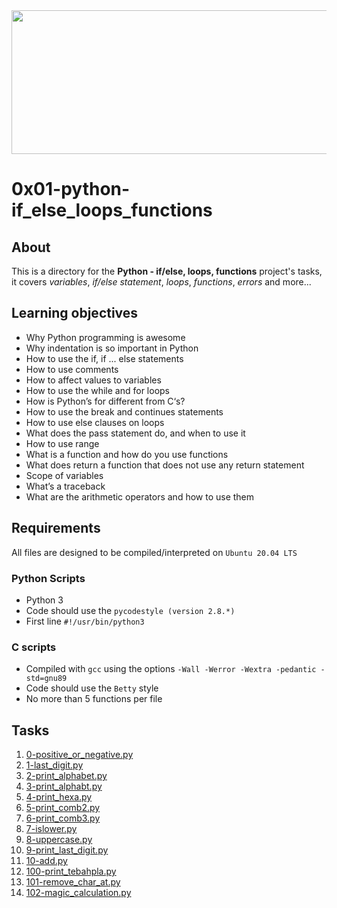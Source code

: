 <img src="https://s3.amazonaws.com/intranet-projects-files/holbertonschool-higher-level_programming+/233/code.png" width=520 height=230>

# 0x01-python-if_else_loops_functions
## About
This is a directory for the **Python - if/else, loops, functions** project's tasks, it covers *variables*, *if/else statement*, *loops*, *functions*, *errors* and more...
## Learning objectives
- Why Python programming is awesome
- Why indentation is so important in Python
- How to use the if, if ... else statements
- How to use comments
- How to affect values to variables
- How to use the while and for loops
- How is Python’s for different from C‘s?
- How to use the break and continues statements
- How to use else clauses on loops
- What does the pass statement do, and when to use it
- How to use range
- What is a function and how do you use functions
- What does return a function that does not use any return statement
- Scope of variables
- What’s a traceback
- What are the arithmetic operators and how to use them
## Requirements
All files are designed to be compiled/interpreted on `Ubuntu 20.04 LTS`
### Python Scripts
- Python 3
- Code should use the `pycodestyle (version 2.8.*)`
- First line `#!/usr/bin/python3`
### C scripts
- Compiled with `gcc` using the options `-Wall -Werror -Wextra -pedantic -std=gnu89`
- Code should use the `Betty` style
- No more than 5 functions per file
## Tasks
1. [0-positive_or_negative.py](https://github.com/saad-out/alx-higher_level_programming/blob/main/0x01-python-if_else_loops_functions/0-positive_or_negative.py)
1. [1-last_digit.py](https://github.com/saad-out/alx-higher_level_programming/blob/main/0x01-python-if_else_loops_functions/1-last_digit.py)
1. [2-print_alphabet.py](https://github.com/saad-out/alx-higher_level_programming/blob/main/0x01-python-if_else_loops_functions/2-print_alphabet.py)
1. [3-print_alphabt.py](https://github.com/saad-out/alx-higher_level_programming/blob/main/0x01-python-if_else_loops_functions/3-print_alphabt.py)
1. [4-print_hexa.py](https://github.com/saad-out/alx-higher_level_programming/blob/main/0x01-python-if_else_loops_functions/4-print_hexa.py)
1. [5-print_comb2.py](https://github.com/saad-out/alx-higher_level_programming/blob/main/0x01-python-if_else_loops_functions/5-print_comb2.py)
1. [6-print_comb3.py](https://github.com/saad-out/alx-higher_level_programming/blob/main/0x01-python-if_else_loops_functions/6-print_comb3.py)
1. [7-islower.py](https://github.com/saad-out/alx-higher_level_programming/blob/main/0x01-python-if_else_loops_functions/7-islower.py)
1. [8-uppercase.py](https://github.com/saad-out/alx-higher_level_programming/blob/main/0x01-python-if_else_loops_functions/8-uppercase.py)
1. [9-print_last_digit.py](https://github.com/saad-out/alx-higher_level_programming/blob/main/0x01-python-if_else_loops_functions/9-print_last_digit.py)
1. [10-add.py](https://github.com/saad-out/alx-higher_level_programming/blob/main/0x01-python-if_else_loops_functions/10-add.py)
1. [100-print_tebahpla.py](https://github.com/saad-out/alx-higher_level_programming/blob/main/0x01-python-if_else_loops_functions/100-print_tebahpla.py)
1. [101-remove_char_at.py](https://github.com/saad-out/alx-higher_level_programming/blob/main/0x01-python-if_else_loops_functions/101-remove_char_at.py)
1. [102-magic_calculation.py](https://github.com/saad-out/alx-higher_level_programming/blob/main/0x01-python-if_else_loops_functions/102-magic_calculation.py)
